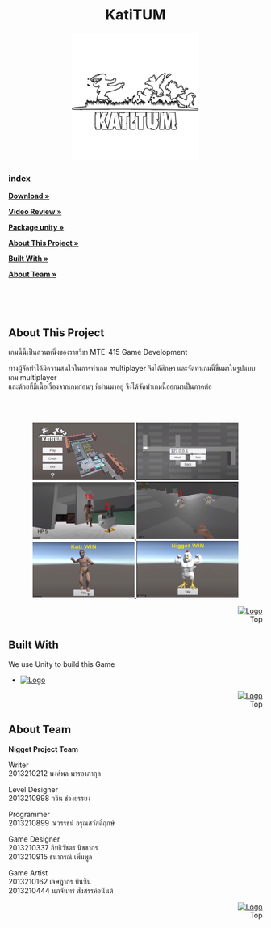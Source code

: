<a name="readme-top"></a>

<div align="center">
  <h1 align="center">KatiTUM</h3>
  <a href="https://github.com/GUEST-1001/NigGet">
    <img src="/Assets/MyAsset/logo_katitum.png" alt="Logo" width="50%" height="auto">
  </a>
</div>

### index
<a href="https://github.com/GUEST-1001/NigGet/releases/latest" target="_blank"><strong>Download »</strong> </a>

<a href="https://youtu.be/NoYuju4vXY8" ><strong>Video Review »</strong> </a>

<a href="/Export/NigetPackageV0.0.1B.unitypackage" ><strong>Package unity »</strong> </a>

<a href="#About" ><strong>About This Project »</strong> </a>

<a href="#Built" ><strong>Built With »</strong> </a>

<a href="#Team" ><strong>About Team »</strong> </a>

<br><br><br>


<a name="About"></a>
## About This Project
เกมนี้นี้เป็นส่วนหนึ่งของรายวิชา MTE-415 Game Development

ทางผู้จัดทำได้มีความสนใจในการทำเกม multiplayer จึงได้ศึกษา และจัดทำเกมนี้ขึ้นมาในรูปแบบเกม multiplayer<br>
และด้วยที่มีเนื้อเรื่องจากเกมก่อนๆ ที่ผ่านมาอยู่ จึงได้จัดทำเกมนี้ออกมาเป็นภาคต่อ

<br><br>
<div align="center">
  <a href="/screenshot/1.jpg">
    <img src="/screenshot/1.jpg" alt="Logo" width="40%" height="auto">
   </a>
    <a href="/screenshot/2.jpg">
    <img src="/screenshot/2.jpg" alt="Logo" width="40%" height="auto">
   </a>
    <a href="/screenshot/3.jpg">
    <img src="/screenshot/3.jpg" alt="Logo" width="40%" height="auto">
   </a>
    <a href="/screenshot/4.jpg">
    <img src="/screenshot/4.jpg" alt="Logo" width="40%" height="auto">
   </a>
    <a href="/screenshot/5.jpg">
    <img src="/screenshot/5.jpg" alt="Logo" width="40%" height="auto">
   </a>
    <a href="/screenshot/6.jpg">
    <img src="/screenshot/6.jpg" alt="Logo" width="40%" height="auto">
   </a>

  </a>
</div>

<p align="right">
  <a href="#readme-top"><img src="https://static.thenounproject.com/png/691751-200.png" alt="Logo" width="auto" height="30"></a>
  <br>
  Top
</p>


<a name="Built"></a>
## Built With

We use Unity to build this Game

* <a href="https://unity.com/">
   <img src="https://upload.wikimedia.org/wikipedia/commons/thumb/8/8a/Official_unity_logo.png/640px-Official_unity_logo.png" alt="Logo" width="10%" height="auto">
  </a>


<p align="right">
  <a href="#readme-top"><img src="https://static.thenounproject.com/png/691751-200.png" alt="Logo" width="auto" height="30"></a>
  <br>
  Top
</p>

<a name="Team"></a>
## About Team

<strong>Nigget Project Team</strong>

Writer<br>
2013210212 พงศ์พล พารอาภากุล

Level Designer<br>
2013210998 กวิน ช่วงยรรยง
 
Programmer<br>
2013210899 ณวรรธน์ อรุณสวัสดิ์ฤกษ์

Game Designer<br>
2013210337 อิทธิวัชตร นิชชากร<br>
2013210915 ธนากรณ์ เพิ่มพูล

Game Artist<br>
2013210162 เจษฎากร บินซิน<br>
2013210444 นภจันทร์ สังสรรค์อนันต์


<p align="right">
  <a href="#readme-top"><img src="https://static.thenounproject.com/png/691751-200.png" alt="Logo" width="auto" height="30"></a>
  <br>
  Top
</p>

[React.js]: https://img.shields.io/badge/React-20232A?style=for-the-badge&logo=react&logoColor=61DAFB
[React-url]: https://reactjs.org/
